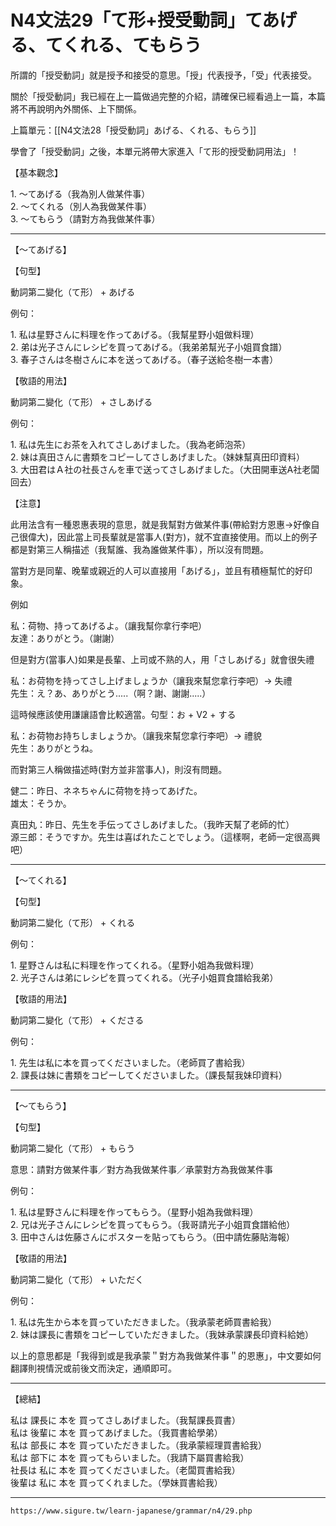 N4文法29「て形+授受動詞」てあげる、てくれる、てもらう
===

所謂的「授受動詞」就是授予和接受的意思。「授」代表授予，「受」代表接受。

關於「授受動詞」我已經在上一篇做過完整的介紹，請確保已經看過上一篇，本篇將不再說明內外關係、上下關係。

上篇單元：[[N4文法28「授受動詞」あげる、くれる、もらう]]

學會了「授受動詞」之後，本單元將帶大家進入「て形的授受動詞用法」！

【基本觀念】

1\. ～てあげる（我為別人做某件事）  
2\. ～てくれる（別人為我做某件事）  
3\. ～てもらう（請對方為我做某件事）

---

【～てあげる】

【句型】

動詞第二變化（て形） + あげる

例句：

1\. 私は星野さんに料理を作ってあげる。（我幫星野小姐做料理）  
2\. 弟は光子さんにレシピを買ってあげる。（我弟弟幫光子小姐買食譜）  
3\. 春子さんは冬樹さんに本を送ってあげる。（春子送給冬樹一本書）

【敬語的用法】

動詞第二變化（て形） + さしあげる

例句：

1\. 私は先生にお茶を入れてさしあげました。（我為老師泡茶）  
2\. 妹は真田さんに書類をコピーしてさしあげました。（妹妹幫真田印資料）  
3\. 大田君はＡ社の社長さんを車で送ってさしあげました。（大田開車送A社老闆回去）

【注意】

此用法含有一種恩惠表現的意思，就是我幫對方做某件事(帶給對方恩惠→好像自己很偉大)，因此當上司長輩就是當事人(對方)，就不宜直接使用。而以上的例子都是對第三人稱描述（我幫誰、我為誰做某件事），所以沒有問題。

當對方是同輩、晚輩或親近的人可以直接用「あげる」，並且有積極幫忙的好印象。

例如

私：荷物、持ってあげるよ。（讓我幫你拿行李吧）  
友達：ありがとう。（謝謝）

但是對方(當事人)如果是長輩、上司或不熟的人，用「さしあげる」就會很失禮

私：お荷物を持ってさし上げましょうか（讓我來幫您拿行李吧）→ 失禮  
先生：え？あ、ありがとう.....（啊？謝、謝謝.....）

這時候應該使用謙讓語會比較適當。句型：お + V2 + する

私：お荷物お持ちしましょうか。（讓我來幫您拿行李吧）→ 禮貌  
先生：ありがとうね。

而對第三人稱做描述時(對方並非當事人)，則沒有問題。

健二：昨日、ネネちゃんに荷物を持ってあげた。  
雄太：そうか。

真田丸：昨日、先生を手伝ってさしあげました。（我昨天幫了老師的忙）  
源三郎：そうですか。先生は喜ばれたことでしょう。（這樣啊，老師一定很高興吧）

---

【～てくれる】

【句型】

動詞第二變化（て形） + くれる

例句：

1\. 星野さんは私に料理を作ってくれる。（星野小姐為我做料理）  
2\. 光子さんは弟にレシピを買ってくれる。（光子小姐買食譜給我弟）

【敬語的用法】

動詞第二變化（て形） + くださる

例句：

1\. 先生は私に本を買ってくださいました。（老師買了書給我）  
2\. 課長は妹に書類をコピーしてくださいました。（課長幫我妹印資料）

---

【～てもらう】

【句型】

動詞第二變化（て形） + もらう

意思：請對方做某件事／對方為我做某件事／承蒙對方為我做某件事

例句：

1\. 私は星野さんに料理を作ってもらう。（星野小姐為我做料理）  
2\. 兄は光子さんにレシピを買ってもらう。（我哥請光子小姐買食譜給他）  
3\. 田中さんは佐藤さんにポスターを貼ってもらう。（田中請佐藤貼海報）

【敬語的用法】

動詞第二變化（て形） + いただく

例句：

1\. 私は先生から本を買っていただきました。（我承蒙老師買書給我）  
2\. 妹は課長に書類をコピーしていただきました。（我妹承蒙課長印資料給她）

以上的意思都是「我得到或是我承蒙＂對方為我做某件事＂的恩惠」，中文要如何翻譯則視情況或前後文而決定，通順即可。

---

【總結】

私は 課長に 本を 買ってさしあげました。（我幫課長買書）  
私は 後輩に 本を 買ってあげました。（我買書給學弟）  
私は 部長に 本を 買っていただきました。（我承蒙經理買書給我）  
私は 部下に 本を 買ってもらいました。（我請下屬買書給我）  
社長は 私に 本を 買ってくださいました。（老闆買書給我）  
後輩は 私に 本を 買ってくれました。（學妹買書給我）

---
`https://www.sigure.tw/learn-japanese/grammar/n4/29.php`